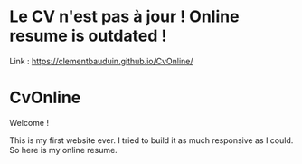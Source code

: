 # Le CV n'est pas à jour ! Online resume is outdated !

Link : https://clementbauduin.github.io/CvOnline/

# CvOnline

Welcome !

This is my first website ever.
I tried to build it as much responsive as I could.
So here is my online resume.
